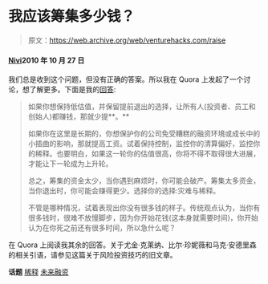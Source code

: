 # 我应该筹集多少钱？

> 原文：<https://web.archive.org/web/venturehacks.com/raise>

#### [Nivi](/web/20221006040422/https://venturehacks.com/about)2010 年 10 月 27 日

我们总是收到这个问题，但没有正确的答案。所以我在 Quora 上发起了一个讨论，想了解更多。下面是我的[回答](https://web.archive.org/web/20221006040422/http://www.quora.com/How-much-money-should-I-raise):

> 如果你想保持低估值，并保留提前退出的选择，让所有人(投资者、员工和创始人)都赚钱，那就少提**。**
> 
> 如果你在这里是长期的，你想保护你的公司免受糟糕的融资环境或成长中的小插曲的影响，那就提高工资。试着保持控制，监控你的清算偏好，监控你的稀释。也要明白，如果这一轮你的估值很高，你将不得不取得很大进展，才能让下一轮成为上升轮。
> 
> 总之，筹集的资金太少，当你遇到麻烦时，你可能会破产。筹集太多资金，当你退出时，你可能会赚得更少。选择你的选择:灾难与稀释。
> 
> 不管是哪种情况，试着表现出你没有很多钱的样子。传统观点认为，当你有很多钱时，很难不放慢脚步，因为你开始花钱(这本身就需要时间)，你开始认为在你死之前还有很多时间，所以急什么呢？

在 Quora 上阅读我其余的回答。关于尤金·克莱纳、比尔·珍妮薇和马克·安德里森的相关引语，请参见这篇关于风险投资技巧的旧文章。

**话题** [稀释](https://web.archive.org/web/20221006040422/https://venturehacks.com/topics/dilution) [未来融资](https://web.archive.org/web/20221006040422/https://venturehacks.com/topics/future-financings)